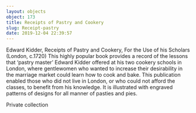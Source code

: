 ```yaml
---
layout: objects
object: 173
title: Receipts of Pastry and Cookery
slug: Receipt-pastry
date: 2019-12-04 22:39:57
---
```

Edward Kidder, Receipts of Pastry and Cookery, For the Use of his Scholars (London, c.1720)  This highly popular book provides a record of the lessons that ‘pastry master’ Edward Kidder offered at his two cookery schools in London, where gentlewomen who wanted to increase their desirability in the marriage market could learn how to cook and bake. This publication enabled those who did not live in London,  or who could not afford the classes, to benefit  from his knowledge. It is illustrated with engraved patterns of designs for all manner of pasties and pies.  

Private collection
